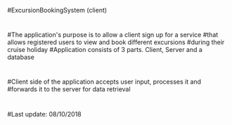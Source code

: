#ExcursionBookingSystem
 (client)
# 
#The application's purpose is to allow a client sign up for a service
#that allows registered users to view and book different excursions 
#during their cruise holiday
#Application consists of 3 parts. Client, Server and a database
#
#Client side of the application accepts user input, processes it and 
#forwards it to the server for data retrieval
#
#Last update: 08/10/2018